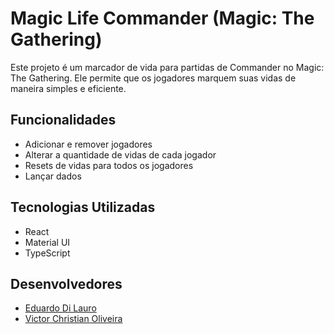# Magic Life Commander (Magic: The Gathering)

Este projeto é um marcador de vida para partidas de Commander no Magic: The Gathering. Ele permite que os jogadores marquem suas vidas de maneira simples e eficiente.

## Funcionalidades

- Adicionar e remover jogadores
- Alterar a quantidade de vidas de cada jogador
- Resets de vidas para todos os jogadores
- Lançar dados

## Tecnologias Utilizadas

- React
- Material UI
- TypeScript

## Desenvolvedores

- [Eduardo Di Lauro](https://github.com/dev-gonzo/)
- [Victor Christian Oliveira](https://github.com/M1THOT)